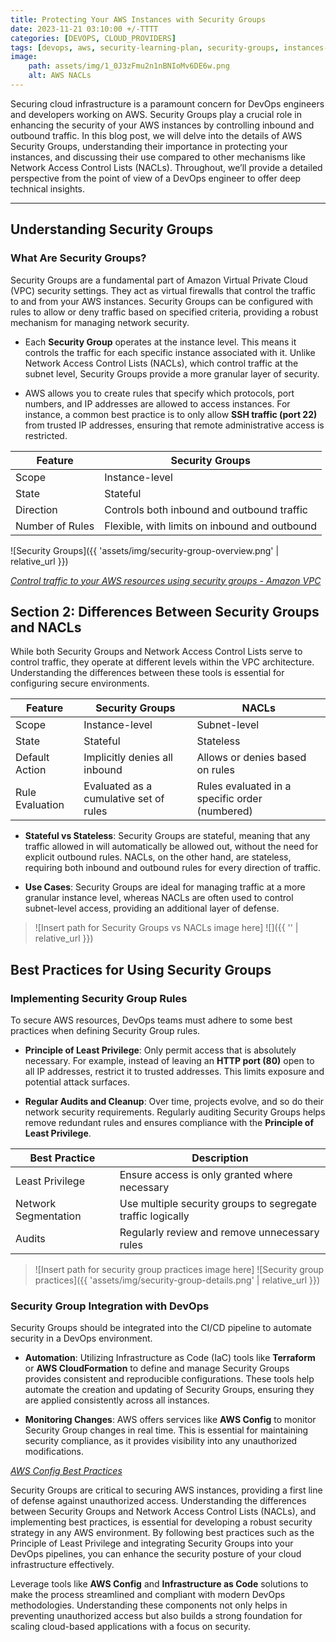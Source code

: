 ```yaml
---
title: Protecting Your AWS Instances with Security Groups 
date: 2023-11-21 03:10:00 +/-TTTT
categories: [DEVOPS, CLOUD_PROVIDERS]
tags: [devops, aws, security-learning-plan, security-groups, instances-protection, cloud-providers]
image:
    path: assets/img/1_0J3zFmu2n1nBNIoMv6DE6w.png
    alt: AWS NACLs
---
```


Securing cloud infrastructure is a paramount concern for DevOps engineers and developers working on AWS. Security Groups play a crucial role in enhancing the security of your AWS instances by controlling inbound and outbound traffic. In this blog post, we will delve into the details of AWS Security Groups, understanding their importance in protecting your instances, and discussing their use compared to other mechanisms like Network Access Control Lists (NACLs). Throughout, we’ll provide a detailed perspective from the point of view of a DevOps engineer to offer deep technical insights.

---

## Understanding Security Groups

### What Are Security Groups?
Security Groups are a fundamental part of Amazon Virtual Private Cloud (VPC) security settings. They act as virtual firewalls that control the traffic to and from your AWS instances. Security Groups can be configured with rules to allow or deny traffic based on specified criteria, providing a robust mechanism for managing network security.

- Each **Security Group** operates at the instance level. This means it controls the traffic for each specific instance associated with it. Unlike Network Access Control Lists (NACLs), which control traffic at the subnet level, Security Groups provide a more granular layer of security.
  
- AWS allows you to create rules that specify which protocols, port numbers, and IP addresses are allowed to access instances. For instance, a common best practice is to only allow **SSH traffic (port 22)** from trusted IP addresses, ensuring that remote administrative access is restricted.

| Feature | Security Groups |
|---------|----------------|
| Scope   | Instance-level |
| State   | Stateful       |
| Direction | Controls both inbound and outbound traffic |
| Number of Rules | Flexible, with limits on inbound and outbound |

![Security Groups]({{ 'assets/img/security-group-overview.png' | relative_url }})

*[Control traffic to your AWS resources using security groups - Amazon VPC](https://aws.amazon.com/documentation)*

## Section 2: Differences Between Security Groups and NACLs

While both Security Groups and Network Access Control Lists serve to control traffic, they operate at different levels within the VPC architecture. Understanding the differences between these tools is essential for configuring secure environments.

| **Feature** | **Security Groups** | **NACLs** |
|-------------|----------------------|-----------|
| Scope       | Instance-level       | Subnet-level |
| State       | Stateful             | Stateless    |
| Default Action | Implicitly denies all inbound | Allows or denies based on rules |
| Rule Evaluation | Evaluated as a cumulative set of rules | Rules evaluated in a specific order (numbered) |

- **Stateful vs Stateless**: Security Groups are stateful, meaning that any traffic allowed in will automatically be allowed out, without the need for explicit outbound rules. NACLs, on the other hand, are stateless, requiring both inbound and outbound rules for every direction of traffic.

- **Use Cases**: Security Groups are ideal for managing traffic at a more granular instance level, whereas NACLs are often used to control subnet-level access, providing an additional layer of defense.

> ![Insert path for Security Groups vs NACLs image here]
![]({{ '' | relative_url }})

## Best Practices for Using Security Groups

### Implementing Security Group Rules
To secure AWS resources, DevOps teams must adhere to some best practices when defining Security Group rules.

- **Principle of Least Privilege**: Only permit access that is absolutely necessary. For example, instead of leaving an **HTTP port (80)** open to all IP addresses, restrict it to trusted addresses. This limits exposure and potential attack surfaces.

- **Regular Audits and Cleanup**: Over time, projects evolve, and so do their network security requirements. Regularly auditing Security Groups helps remove redundant rules and ensures compliance with the **Principle of Least Privilege**.

| Best Practice | Description |
|---------------|-------------|
| Least Privilege | Ensure access is only granted where necessary |
| Network Segmentation | Use multiple security groups to segregate traffic logically |
| Audits | Regularly review and remove unnecessary rules |

> ![Insert path for security group practices image here]
![Security group practices]({{ 'assets/img/security-group-details.png' | relative_url }})

### Security Group Integration with DevOps
Security Groups should be integrated into the CI/CD pipeline to automate security in a DevOps environment.

- **Automation**: Utilizing Infrastructure as Code (IaC) tools like **Terraform** or **AWS CloudFormation** to define and manage Security Groups provides consistent and reproducible configurations. These tools help automate the creation and updating of Security Groups, ensuring they are applied consistently across all instances.

- **Monitoring Changes**: AWS offers services like **AWS Config** to monitor Security Group changes in real time. This is essential for maintaining security compliance, as it provides visibility into any unauthorized modifications.

*[AWS Config Best Practices](https://aws.amazon.com/config/documentation)*

Security Groups are critical to securing AWS instances, providing a first line of defense against unauthorized access. Understanding the differences between Security Groups and Network Access Control Lists (NACLs), and implementing best practices, is essential for developing a robust security strategy in any AWS environment. By following best practices such as the Principle of Least Privilege and integrating Security Groups into your DevOps pipelines, you can enhance the security posture of your cloud infrastructure effectively.

Leverage tools like **AWS Config** and **Infrastructure as Code** solutions to make the process streamlined and compliant with modern DevOps methodologies. Understanding these components not only helps in preventing unauthorized access but also builds a strong foundation for scaling cloud-based applications with a focus on security.
